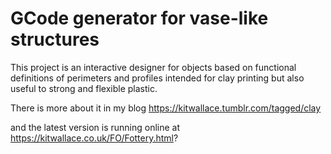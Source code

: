 #  GCode generator for vase-like structures

This project is an interactive designer for objects based on functional definitions of perimeters and profiles intended for clay printing but also useful to strong and flexible plastic.

There is more about it in my blog https://kitwallace.tumblr.com/tagged/clay 

and the latest version is running online at  https://kitwallace.co.uk/FO/Fottery.html?
